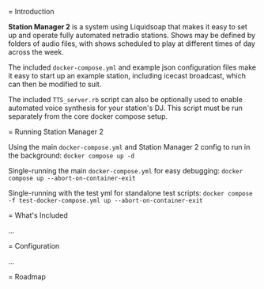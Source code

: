 = Introduction

**Station Manager 2** is a system using Liquidsoap that makes it easy to set up and operate fully automated netradio stations. Shows may be defined by folders of audio files, with shows scheduled to play at different times of day across the week.

The included `docker-compose.yml` and example json configuration files make it easy to start up an example station, including icecast broadcast, which can then be modified to suit.

The included `TTS_server.rb` script can also be optionally used to enable automated voice synthesis for your station's DJ. This script must be run separately from the core docker compose setup.


= Running Station Manager 2

Using the main `docker-compose.yml` and Station Manager 2 config to run in the background:
`docker compose up -d`

Single-running the main `docker-compose.yml` for easy debugging:
`docker compose up --abort-on-container-exit`

Single-running with the test yml for standalone test scripts:
`docker compose -f test-docker-compose.yml up --abort-on-container-exit`


= What's Included

...


= Configuration

...


= Roadmap
